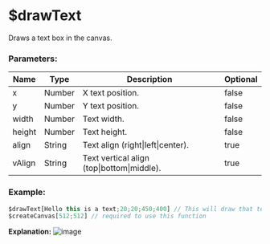 # $drawText
Draws a text box in the canvas.

### Parameters:
| Name     | Type      | Description                                | Optional |
| -------- | --------- | ------------------------------------------ | -------- |
| x        | Number    | X text  position.                          | false    |
| y        | Number    | Y text  position.                          | false    |
| width    | Number    | Text width.                                | false    |
| height   | Number    | Text height.                               | false    |
| align    | String    | Text align (right\|left\|center).          | true     |
| vAlign   | String    | Text vertical align (top\|bottom\|middle). | true     |

### Example:

```js
$drawText[Hello this is a text;20;20;450;400] // This will draw that text.
$createCanvas[512;512] // required to use this function
```

**Explanation:**
![image](https://i.imgur.com/qV2x2zV.jpg)
